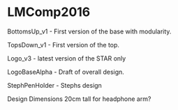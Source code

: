 # LMComp2016

BottomsUp_v1 - First version of the base with modularity.

TopsDown_v1 - First version of the top.  


Logo_v3 - latest version of the STAR only

LogoBaseAlpha - Draft of overall design.

StephPenHolder - Stephs design

Design Dimensions
20cm tall for headphone arm?
